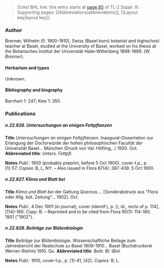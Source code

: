 > [!cite] BHL link: this entry starts at [page 65](https://www.biodiversitylibrary.org/item/103861#page/75/mode/1up) of TL-2 Suppl. III.
> Supporting pages: [[Abbreviations|abbreviations]], [[Layout key|layout key]].

### Author

Brenner, Wilhelm (fl. 1900-1910), Swiss (Basel born) botanist and highschool teacher at Basel, studied at the University of Basel, worked on his thesis at the Botanisches Institut der Universität Halle-Wittenberg 1898-1899. (*W. Brenner*).

#### Herbarium and types

Unknown.

#### Bibliography and biography

Barnhart 1: 247; Kew 1: 355.

### Publications

##### n.22.826. Untersuchungen an einigen Fettpflanzen

**Title**
*Untersuchungen an einigen Fettpflanzen*. Inaugural-Dissertation zur Erlangung der Doctorwürde der hohen philosophischen Facultät der Universität Basel... München (Druck von Val. Höfling,..) 1900. Oct.
**Abbreviated title**: *Unters. Fettpfl.*

**Notes**
*Publ*.: 1900 (probably preprint, before 5 Oct 1900), cover-t.p., p. \[1\]-57. *Copies*: B, L, NY.  – Also issued in Flora 87(4): 387-439. 5 Oct 1900.

##### n.22.827. Klima und Blatt bei

**Title**
*Klima und Blatt bei* der Gattung *Quercus*.... \[Sonderabdruck aus "Flora oder Allg. bot. Zeitung"... 1902\]. Oct.

**Notes**
*Publ*.: 4 Dec 1901 (in journal), cover (identif.), p. \[i, id., recto of p. 114\], \[114\]-160. *Copy*: B. – Reprinted and to be cited from Flora 90(1): 114-160. 1901 ("1902").

##### n.22.828. Beiträge zur Blütenbiologie

**Title**
*Beiträge zur Blütenbiologie*. Wissenschaftliche Beilage zum Jahresbericht der Realschule zu Basel 1909-1910... Basel (Buchdruckerei Werner-Riehm) 1910. Qu.
**Abbreviated title**: *Beitr. Bl.-Biol.*

**Notes**
*Publ*.: 1910, cover-t.p., p. \[1\]-41, \[42\]. *Copies*: B, L.

